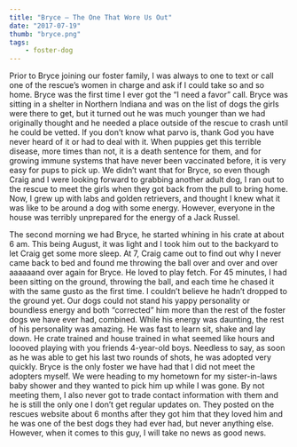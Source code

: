 ```yaml
---
title: "Bryce – The One That Wore Us Out"
date: "2017-07-19"
thumb: "bryce.png"
tags: 
    - foster-dog
---
```


Prior to Bryce joining our foster family, I was always to one to text or call one of the rescue’s women in charge and ask if I could take so and so home. Bryce was the first time I ever got the “I need a favor” call. Bryce was sitting in a shelter in Northern Indiana and was on the list of dogs the girls were there to get, but it turned out he was much younger than we had originally thought and he needed a place outside of the rescue to crash until he could be vetted. If you don’t know what parvo is, thank God you have never heard of it or had to deal with it. When puppies get this terrible disease, more times than not, it is a death sentence for them, and for growing immune systems that have never been vaccinated before, it is very easy for pups to pick up. We didn’t want that for Bryce, so even though Craig and I were looking forward to grabbing another adult dog, I ran out to the rescue to meet the girls when they got back from the pull to bring home. Now, I grew up with labs and golden retrievers, and thought I knew what it was like to be around a dog with some energy. However, everyone in the house was terribly unprepared for the energy of a Jack Russel.


The second morning we had Bryce, he started whining in his crate at about 6 am. This being August, it was light and I took him out to the backyard to let Craig get some more sleep. At 7, Craig came out to find out why I never came back to bed and found me throwing the ball over and over and over aaaaaand over again for Bryce. He loved to play fetch. For 45 minutes, I had been sitting on the ground, throwing the ball, and each time he chased it with the same gusto as the first time. I couldn’t believe he hadn’t dropped to the ground yet. Our dogs could not stand his yappy personality or boundless energy and both “corrected” him more than the rest of the foster dogs we have ever had, combined. While his energy was daunting, the rest of his personality was amazing. He was fast to learn sit, shake and lay down. He crate trained and house trained in what seemed like hours and loooved playing with you friends 4-year-old boys. Needless to say, as soon as he was able to get his last two rounds of shots, he was adopted very quickly.  Bryce is the only foster we have had that I did not meet the adopters myself. We were heading to my hometown for my sister-in-laws baby shower and they wanted to pick him up while I was gone. By not meeting them, I also never got to trade contact information with them and he is still the only one I don’t get regular updates on. They posted on the rescues website about 6 months after they got him that they loved him and he was one of the best dogs they had ever had, but never anything else. However, when it comes to this guy, I will take no news as good news.

